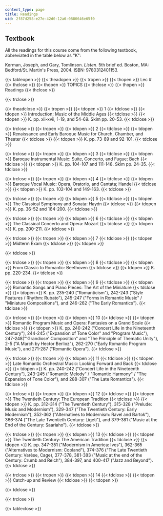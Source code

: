 ```yaml
---
content_type: page
title: Readings
uid: 2f87d258-e27e-42d0-12a6-0880646e65f0
---
```


Textbook
--------

All the readings for this course come from the following textbook, abbreviated in the table below as "K":

Kerman, Joseph, and Gary, Tomlinson. _Listen_. 5th brief ed. Boston, MA: Bedford/St. Martin's Press, 2004. ISBN: 9780312401153.

{{< tableopen >}}
{{< theadopen >}}
{{< tropen >}}
{{< thopen >}}
Lec #
{{< thclose >}}
{{< thopen >}}
TOPICS
{{< thclose >}}
{{< thopen >}}
Readings
{{< thclose >}}

{{< trclose >}}

{{< theadclose >}}
{{< tropen >}}
{{< tdopen >}}
1
{{< tdclose >}}
{{< tdopen >}}
Introduction; Music of the Middle Ages
{{< tdclose >}}
{{< tdopen >}}
K. pp. xii-xvii, 1-19, and 54-69. Skim pp. 20-53.
{{< tdclose >}}

{{< trclose >}}
{{< tropen >}}
{{< tdopen >}}
2
{{< tdclose >}}
{{< tdopen >}}
Renaissance and Early Baroque Music for Church, Chamber, and Theater
{{< tdclose >}}
{{< tdopen >}}
K. pp. 73-89 and 92-101.
{{< tdclose >}}

{{< trclose >}}
{{< tropen >}}
{{< tdopen >}}
3
{{< tdclose >}}
{{< tdopen >}}
Baroque Instrumental Music: Suite, Concerto, and Fugue; Bach
{{< tdclose >}}
{{< tdopen >}}
K. pp. 104-107 and 111-148. Skim pp. 24-35.
{{< tdclose >}}

{{< trclose >}}
{{< tropen >}}
{{< tdopen >}}
4
{{< tdclose >}}
{{< tdopen >}}
Baroque Vocal Music: Opera, Oratorio, and Cantata; Handel
{{< tdclose >}}
{{< tdopen >}}
K. pp. 102-104 and 149-163.
{{< tdclose >}}

{{< trclose >}}
{{< tropen >}}
{{< tdopen >}}
5
{{< tdclose >}}
{{< tdopen >}}
The Classical Symphony and Sonata: Haydn
{{< tdclose >}}
{{< tdopen >}}
K. pp. 36-52 and 164-200.
{{< tdclose >}}

{{< trclose >}}
{{< tropen >}}
{{< tdopen >}}
6
{{< tdclose >}}
{{< tdopen >}}
The Classical Concerto and Opera: Mozart
{{< tdclose >}}
{{< tdopen >}}
K. pp. 200-211.
{{< tdclose >}}

{{< trclose >}}
{{< tropen >}}
{{< tdopen >}}
7
{{< tdclose >}}
{{< tdopen >}}
Midterm Exam
{{< tdclose >}}
{{< tdopen >}}

{{< tdclose >}}

{{< trclose >}}
{{< tropen >}}
{{< tdopen >}}
8
{{< tdclose >}}
{{< tdopen >}}
From Classic to Romantic: Beethoven
{{< tdclose >}}
{{< tdopen >}}
K. pp. 220-234.
{{< tdclose >}}

{{< trclose >}}
{{< tropen >}}
{{< tdopen >}}
9
{{< tdclose >}}
{{< tdopen >}}
Romantic Songs and Piano Pieces: The Art of the Miniature
{{< tdclose >}}
{{< tdopen >}}
K. pp. 235-240 ("Romanticism"), 242-243 ("Style Features / Rhythm: Rubato"), 245-247 ("Forms in Romantic Music" / "Miniature Compositions"), and 249-262 ("The Early Romantics").
{{< tdclose >}}

{{< trclose >}}
{{< tropen >}}
{{< tdopen >}}
10
{{< tdclose >}}
{{< tdopen >}}
Romantic Program Music and Opera: Fantasies on a Grand Scale
{{< tdclose >}}
{{< tdopen >}}
K. pp. 240-242 ("Concert Life in the Nineteenth Century"), 244-245 ("Expansion of Tone Color" and "Program Music"), 247-248("'Grandiose' Composition" and "The Principle of Thematic Unity"), 2-5 ("A March by Hector Berlioz"), 262-270 ("Early Romantic Program Music"), and 271-287 ("Romantic Opera").
{{< tdclose >}}

{{< trclose >}}
{{< tropen >}}
{{< tdopen >}}
11
{{< tdclose >}}
{{< tdopen >}}
Late Romantic Orchestral Music: Looking Forward and Back
{{< tdclose >}}
{{< tdopen >}}
K. pp. 240-242 ("Concert Life in the Nineteenth Century"), 243-245 ("Romantic Melody" / "Romantic Harmony" / "The Expansion of Tone Color"), and 288-307 ("The Late Romantics").
{{< tdclose >}}

{{< trclose >}}
{{< tropen >}}
{{< tdopen >}}
12
{{< tdclose >}}
{{< tdopen >}}
The Twentieth Century: The European Tradition
{{< tdclose >}}
{{< tdopen >}}
K. pp. 312-314 ("The Twentieth Century"), 315-328 ("Prelude: Music and Modernism"), 329-347 ("The Twentieth Century: Early Modernism"), 352-362 ("Alternatives to Modernism: Ravel and Bartok"), 366-374 ("The Late Twentieth Century: Ligeti"), and 379-381 ("Music at the End of the Century: Saariaho").
{{< tdclose >}}

{{< trclose >}}
{{< tropen >}}
{{< tdopen >}}
13
{{< tdclose >}}
{{< tdopen >}}
The Twentieth Century: The American Tradition
{{< tdclose >}}
{{< tdopen >}}
K. pp. 347-351 ("Modernism in America: Ives"), 362-365 ("Alternatives to Modernism: Copland"), 374-376 ("The Late Twentieth Century: Varèse, Cage), 377-378, 381-383 ("Music at the end of the Century: Crumb and Reich"), 384-397, and 400-417 ("Jazz and Beyond").
{{< tdclose >}}

{{< trclose >}}
{{< tropen >}}
{{< tdopen >}}
14
{{< tdclose >}}
{{< tdopen >}}
Catch-up and Review
{{< tdclose >}}
{{< tdopen >}}

{{< tdclose >}}

{{< trclose >}}

{{< tableclose >}}